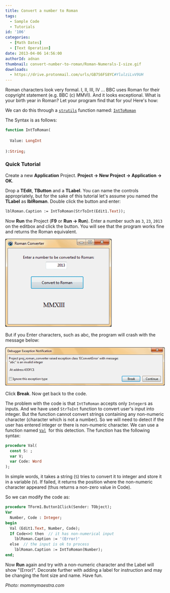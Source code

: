 ```yaml
---
title: Convert a number to Roman
tags:
  - Sample Code
  - Tutorials
id: '106'
categories:
  - [Math Dates]
  - [Text Operation]
date: 2013-04-06 14:56:00
authorId: adnan
thumbnail: convert-number-to-roman/Roman-Numerals-I-size.gif
downloads:
  - https://drive.protonmail.com/urls/GB7S6FS8YC#YlulziLvV9UH
---
```


Roman characters look very formal. I, II, III, IV ... BBC uses Roman for their copyright statement (e.g. BBC (c) MMVI). And it looks exceptional. What is your birth year in Roman? Let your program find that for you! Here's how:
<!-- more -->


We can do this through a [`strutils`](http://www.freepascal.org/docs-html/rtl/strutils/index-5.html) function named: [`IntToRoman`](http://www.freepascal.org/docs-html/rtl/strutils/inttoroman.html)

The Syntax is as follows:

```pascal
function IntToRoman(

  Value: LongInt

):String;
```


### Quick Tutorial

Create a new **Application** Project. **Project -> New Project -> Application -> OK**.

Drop a **TEdit**, **TButton** and a **TLabel**. You can name the controls appropriately, but for the sake of this tutorial let's assume you named the **TLabel** as **lblRoman**. Double click the button and enter:

```pascal
lblRoman.Caption := IntToRoman(StrToInt(Edit1.Text));
```

Now **Run** the Project (**F9** or **Run -> Run**). Enter a number such as `3`, `23`, `2013` on the editbox and click the button. You will see that the program works fine and returns the Roman equivalent.


![Numbers are being converted into roman by our code!](convert-number-to-roman/Roman-converter-lazarus.gif)



But if you Enter characters, such as abc, the program will crash with the message below:


![Program crashing with a message when characters are entered which are not numbers](convert-number-to-roman/lazarus-debug-error-1.gif)


Click **Break**. Now get back to the code.

The problem with the code is that `IntToRoman` accepts only `Integer`s as inputs. And we have used `StrToInt` function to convert user's input into integer. But the function cannot convert strings containing any non-numeric character (character which is not a number). So we will need to detect if the user has entered integer or there is non-numeric character. We can use a function named [`Val`](http://lazarus-ccr.sourceforge.net/docs/rtl/system/val.html)  for this detection. The function has the following syntax:

```pascal
procedure Val(
  const S: ;
  var V;
  var Code: Word
);
```

In simple words, it takes a string (`S`) tries to convert it to integer and store it in a variable (`V`). If failed, it returns the position where the non-numeric character appeared (thus returns a non-zero value in Code).

So we can modify the code as:

```pascal
procedure TForm1.Button1Click(Sender: TObject);
Var
  Number, Code : Integer;
begin
  Val (Edit1.Text, Number, Code);
  If Code<>0 then  // it has non-numerical input
    lblRoman.Caption := '(Error)'
  else  // the input is ok to process
    lblRoman.Caption := IntToRoman(Number);
end;
```

Now **Run** again and try with a non-numeric character and the Label will show "(Error)". Decorate further with adding a label for instruction and may be changing the font size and name. Have fun.

_Photo: mommymaestra.com_
